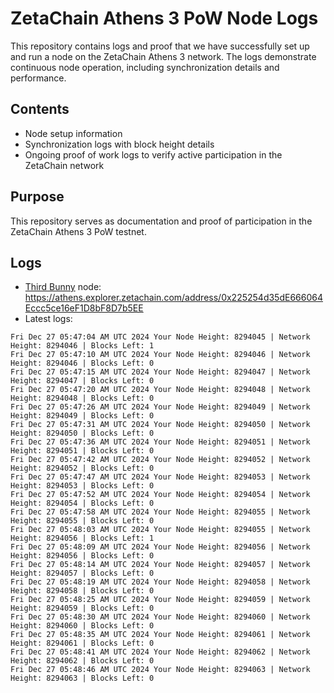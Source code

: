 # ZetaChain Athens 3 PoW Node Logs
This repository contains logs and proof that we have successfully set up and run a node on the ZetaChain Athens 3 network. The logs demonstrate continuous node operation, including synchronization details and performance.

## Contents
- Node setup information
- Synchronization logs with block height details
- Ongoing proof of work logs to verify active participation in the ZetaChain network

## Purpose
This repository serves as documentation and proof of participation in the ZetaChain Athens 3 PoW testnet.

## Logs

- [Third Bunny](https://thirdbunny.xyz/) node: https://athens.explorer.zetachain.com/address/0x225254d35dE666064Eccc5ce16eF1D8bF8D7b5EE
- Latest logs:
```
Fri Dec 27 05:47:04 AM UTC 2024 Your Node Height: 8294045 | Network Height: 8294046 | Blocks Left: 1
Fri Dec 27 05:47:10 AM UTC 2024 Your Node Height: 8294046 | Network Height: 8294046 | Blocks Left: 0
Fri Dec 27 05:47:15 AM UTC 2024 Your Node Height: 8294047 | Network Height: 8294047 | Blocks Left: 0
Fri Dec 27 05:47:20 AM UTC 2024 Your Node Height: 8294048 | Network Height: 8294048 | Blocks Left: 0
Fri Dec 27 05:47:26 AM UTC 2024 Your Node Height: 8294049 | Network Height: 8294049 | Blocks Left: 0
Fri Dec 27 05:47:31 AM UTC 2024 Your Node Height: 8294050 | Network Height: 8294050 | Blocks Left: 0
Fri Dec 27 05:47:36 AM UTC 2024 Your Node Height: 8294051 | Network Height: 8294051 | Blocks Left: 0
Fri Dec 27 05:47:42 AM UTC 2024 Your Node Height: 8294052 | Network Height: 8294052 | Blocks Left: 0
Fri Dec 27 05:47:47 AM UTC 2024 Your Node Height: 8294053 | Network Height: 8294053 | Blocks Left: 0
Fri Dec 27 05:47:52 AM UTC 2024 Your Node Height: 8294054 | Network Height: 8294054 | Blocks Left: 0
Fri Dec 27 05:47:58 AM UTC 2024 Your Node Height: 8294055 | Network Height: 8294055 | Blocks Left: 0
Fri Dec 27 05:48:03 AM UTC 2024 Your Node Height: 8294055 | Network Height: 8294056 | Blocks Left: 1
Fri Dec 27 05:48:09 AM UTC 2024 Your Node Height: 8294056 | Network Height: 8294056 | Blocks Left: 0
Fri Dec 27 05:48:14 AM UTC 2024 Your Node Height: 8294057 | Network Height: 8294057 | Blocks Left: 0
Fri Dec 27 05:48:19 AM UTC 2024 Your Node Height: 8294058 | Network Height: 8294058 | Blocks Left: 0
Fri Dec 27 05:48:25 AM UTC 2024 Your Node Height: 8294059 | Network Height: 8294059 | Blocks Left: 0
Fri Dec 27 05:48:30 AM UTC 2024 Your Node Height: 8294060 | Network Height: 8294060 | Blocks Left: 0
Fri Dec 27 05:48:35 AM UTC 2024 Your Node Height: 8294061 | Network Height: 8294061 | Blocks Left: 0
Fri Dec 27 05:48:41 AM UTC 2024 Your Node Height: 8294062 | Network Height: 8294062 | Blocks Left: 0
Fri Dec 27 05:48:46 AM UTC 2024 Your Node Height: 8294063 | Network Height: 8294063 | Blocks Left: 0
```

